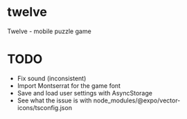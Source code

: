 # twelve
Twelve - mobile puzzle game

# TODO
* Fix sound (inconsistent)
* Import Montserrat for the game font
* Save and load user settings with AsyncStorage
* See what the issue is with node_modules/@expo/vector-icons/tsconfig.json

